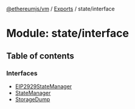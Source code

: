[@ethereumjs/vm](../README.md) / [Exports](../modules.md) / state/interface

# Module: state/interface

## Table of contents

### Interfaces

- [EIP2929StateManager](../interfaces/state_interface.EIP2929StateManager.md)
- [StateManager](../interfaces/state_interface.StateManager.md)
- [StorageDump](../interfaces/state_interface.StorageDump.md)
